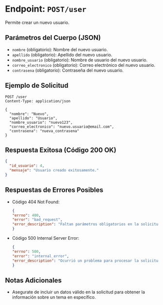 # Endpoint: `POST/user`

Permite crear un nuevo usuario.

## Parámetros del Cuerpo (JSON)
- `nombre` (obligatorio): Nombre del nuevo usuario.
- `apellido` (obligatorio): Apellido del nuevo usuario.
- `nombre_usuario` (obligatorio): Nombre de usuario del nuevo usuario.
- `correo_electronico` (obligatorio): Correo electrónico del nuevo usuario.
- `contrasena` (obligatorio): Contraseña del nuevo usuario.

## Ejemplo de Solicitud
```http
POST /user
Content-Type: application/json

{
  "nombre": "Nuevo",
  "apellido": "Usuario",
  "nombre_usuario": "nuevo123",
  "correo_electronico": "nuevo.usuario@email.com",
  "contrasena": "nueva_contrasena"
}

```

## Respuesta Exitosa (Código 200 OK)
```json
{
  "id_usuario": 4,
  "mensaje": "Usuario creado exitosamente."
}
```

## Respuestas de Errores Posibles
- Código 404 Not Found:

  ```json
  {
  "errno": 400,
  "error": "bad_request",
  "error_description": "Faltan parámetros obligatorios en la solicitud."
  }
  ```

- Código 500 Internal Server Error:
  ```json
  {
  "errno": 500,
  "error": "internal_error",
  "error_description": "Ocurrió un problema para procesar la solicitud"
  }
  ``` 

## Notas Adicionales

- Asegurate de incluir un datos válido en la solicitud para obtener la información
  sobre un tema en específico.